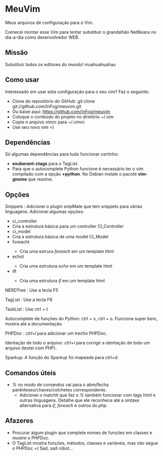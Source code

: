 MeuVim
======

Meus arquivos de configuração para o Vim.

Comecei montar esse Vim para tentar substituir o grandalhão NetBeans no dia-a-dia como desenvolvedor WEB.

Missão
------

Substituir todos os editores do mundo! muahuahuahau

Como usar
---------

Interessado em usar esta configuração para o seu vim? Faz o seguinte:


 *  Clone do repositório do GitHub: git clone git://github.com/InFog/meuvim.git
   *  Ou baixe aqui: https://github.com/InFog/meuvim
 *  Coloque o conteúdo do projeto no diretório ~/.vim
 *  Copie o arquivo vimrc para ~/.vimrc
 *  Use seu novo vim =)

Dependências
------------

Só algumas dependências para tudo funcionar certinho:

 *  **exuberant-ctags** para o TagList.
 *  Para que o autocomplete Python funcione é necessário ter o vim compilado com a opção **+python**. No Debian instale o pacote **vim-gnome** que resolve.

Opções
------

Snippets : Adicionei o plugin snipMate que tem snippets para várias linguagens. Adicionei algumas opções:


 *  ci\_controller<tab>
   * Cria a estrutura básica para um controller CI\_Controller
 *  ci\_model<tab>
   * Cria a estrutura básica de uma model CI\_Model
 * foreacht<tab>
   * Cria uma estrura *foreach* em um template html
 * echot<tab>
   * Cria uma estrutura *echo* em um template html
 * ift<tab>
   * Cria uma estrutura *if* em um template html

NERDTree : Use a tecla F5

TagList  : Use a tecla F6

TaskList : Use ctrl + t

Autocomplete de funções do Python: ctrl + x, ctrl + o. Funciona super bem, mostra até a documentação.

PHPDoc : *ctrl+l* para adicionar um trecho PHPDoc.

Identação de todo o arquivo: *ctrl+i* para corrigir a identação de todo um arquivo (testei com PHP).

Sparkup: A função do Sparkup foi mapeada para *ctrl+d*.

Comandos úteis
--------------

 * *%* no modo de comandos vai para o abre/fecha parênteses/chaves/colchetes correspondente.
   * Adicionei o matchit que faz o *%* também funcionar com tags html e outras linguagens. Detalhe que ele reconhece até a sintaxe alternativa para *if*, *foreach* e outros do *php*.

Afazeres
--------

 *  Procurar algum plugin que complete nomes de funções em classes e mostre o PHPDoc.
 *  O TagList mostra funções, métodos, classes e variáveis, mas não segue o PHPDoc =( Sad, sad robot...

